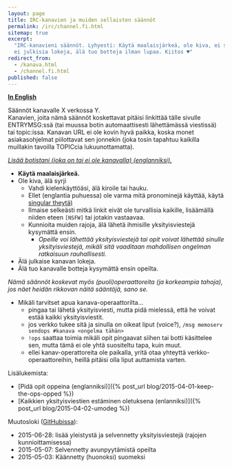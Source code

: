 ```yaml
---
layout: page
title: IRC-kanavien ja muiden sellaisten säännöt
permalink: /irc/channel.fi.html
sitemap: true
excerpt:
  "IRC-kanavieni säännöt. Lyhyesti: Käytä maalaisjärkeä, ole kiva, ei syrjintää,
  ei julkisia lokeja, älä tuo botteja ilman lupaa. Kiitos ♥"
redirect_from:
  - /kanava.html
  - /channel.fi.html
published: false
---
```


**[In English](channel.html)**

Säännöt kanavalle X verkossa Y.<br/>Kanavien, joita nämä säännöt koskettavat
pitäisi linkittää tälle sivulle ENTRYMSG:ssä (tai muussa botin automaattisesti
lähettämässä viestissä) tai topic:issa. Kanavan URL ei ole kovin hyvä paikka,
koska monet asiakasohjelmat piilottavat sen jonnekin (joka tosin tapahtuu
kaikilla muillakin tavoilla TOPICcia lukuunottamatta).

_[Lisää botistani (joka on tai ei ole kanavalla) (englanniksi).](bot.html)_

- **Käytä maalaisjärkeä.**
- Ole kiva, älä syrji
  - Vahdi kielenkäyttöäsi, älä kiroile tai hauku.
  - Ellet (englantia puhuessa) ole varma mitä pronominejä käyttää, käytä
    [singular theytä)](https://en.wikipedia.org/wiki/Singular_they)
  - Ilmaise selkeästi mitkä linkit eivät ole turvallisia kaikille, lisäämällä
    niiden eteen `[NSFW]` tai jotakin vastaavaa.
  - Kunnioita muiden rajoja, älä lähetä ihmisille yksityisviestejä kysymättä
    ensin.
    - _Opeille voi lähettää yksityisviestejä tai opit voivat lähettää sinulle
      yksityisviestejä, mikäli sitä vaaditaan mahdollisen ongelman ratkaisuun
      rauhallisesti._
- Älä julkaise kanavan lokeja.
- Älä tuo kanavalle botteja kysymättä ensin opeilta.

_Nämä säännöt koskevat myös (puoli)operaattoreita (ja korkeampia tahoja), jos
näet heidän rikkovan näitä sääntöjä, sano se._

- Mikäli tarvitset apua kanava-operaattorilta...
  - pingaa tai lähetä yksityisviesti, mutta pidä mielessä, että he voivat estää
    kaikki yksityisviestit.
  - jos verkko tukee sitä ja sinulla on oikeat liput (voice?),
    `/msg memoserv sendops #kanava <ongelma tähän>`
  - `!ops` saattaa toimia mikäli opit pingaavat siihen tai botti käsittelee sen,
    mutta tämä ei ole yhtä suositeltu tapa, kuin muut.
  - ellei kanav-operattoreita ole paikalla, yritä otaa yhteyttä
    verkko-operaattoreihin, heillä pitäisi olla liput auttamista varten.

Lisälukemista:

- [Pidä opit oppeina
  (englanniksi)]({% post_url blog/2015-04-01-keep-the-ops-opped %})
- [Kaikkien yksityisviestien estäminen oletuksena
  (enlanniksi)]({% post_url blog/2015-04-02-umodeg %})

Muutosloki
([GitHubissa](https://github.com/Mikaela/mikaela.github.io/commits/master/pages/channel.fi.markdown)):

- 2015-06-28: lisää yleistystä ja selvennetty yksityisviestejä (rajojen
  kunnioittamisessa)
- 2015-05-07: Selvennetty avunpyytämistä opeilta
- 2015-05-03: Käännetty (huonoksi) suomeksi
